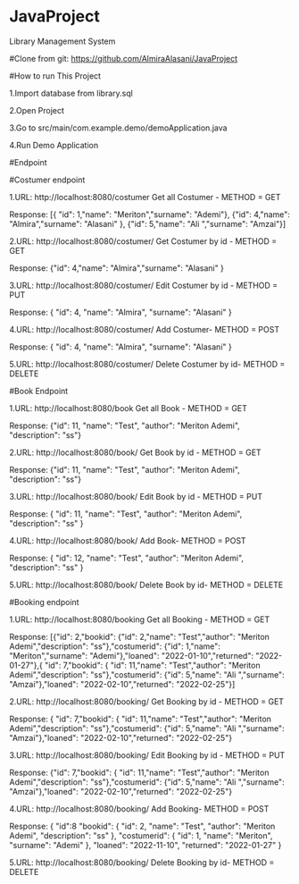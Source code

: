 # JavaProject
Library Management System

#Clone from git: https://github.com/AlmiraAlasani/JavaProject

#How to run This Project

1.Import database from library.sql

2.Open Project

3.Go to src/main/com.example.demo/demoApplication.java

4.Run Demo Application

#Endpoint

#Costumer endpoint

1.URL: http://localhost:8080/costumer Get all Costumer - METHOD = GET

Response:
[{  "id": 1,"name": "Meriton","surname": "Ademi"}, {"id": 4,"name": "Almira","surname": "Alasani" }, {"id": 5,"name": "Ali ","surname": "Amzai"}]

2.URL: http://localhost:8080/costumer/ Get Costumer by id - METHOD = GET

Response:
{"id": 4,"name": "Almira","surname": "Alasani" }

3.URL: http://localhost:8080/costumer/ Edit Costumer by id - METHOD = PUT

Response:
{
    "id": 4,
    "name": "Almira",
    "surname": "Alasani"
}

4.URL: http://localhost:8080/costumer/ Add Costumer- METHOD = POST

Response:
{
    "id": 4,
    "name": "Almira",
    "surname": "Alasani"
}

5.URL: http://localhost:8080/costumer/ Delete Costumer by id- METHOD = DELETE

#Book Endpoint

1.URL: http://localhost:8080/book Get all Book - METHOD = GET

Response:
{"id": 11, "name": "Test", "author": "Meriton Ademi", "description": "ss"}

2.URL: http://localhost:8080/book/ Get Book by id - METHOD = GET

Response:
{"id": 11, "name": "Test", "author": "Meriton Ademi", "description": "ss"}

3.URL: http://localhost:8080/book/ Edit Book by id - METHOD = PUT

Response:
{
    "id": 11,
    "name": "Test",
    "author": "Meriton Ademi",
    "description": "ss"
}

4.URL: http://localhost:8080/book/ Add Book- METHOD = POST

Response:
{
    "id": 12,
    "name": "Test",
    "author": "Meriton Ademi",
    "description": "ss"
}

5.URL: http://localhost:8080/book/ Delete Book by id- METHOD = DELETE

#Booking endpoint

1.URL: http://localhost:8080/booking Get all Booking - METHOD = GET

Response:
[{"id": 2,"bookid": {"id": 2,"name": "Test","author": "Meriton Ademi","description": "ss"},"costumerid": {"id": 1,"name": "Meriton","surname": "Ademi"},"loaned": "2022-01-10","returned": "2022-01-27"},{ "id": 7,"bookid": { "id": 11,"name": "Test","author": "Meriton Ademi","description": "ss"},"costumerid": {"id": 5,"name": "Ali ","surname": "Amzai"},"loaned": "2022-02-10","returned": "2022-02-25"}]

2.URL: http://localhost:8080/booking/ Get Booking by id - METHOD = GET

Response:
{ "id": 7,"bookid": { "id": 11,"name": "Test","author": "Meriton Ademi","description": "ss"},"costumerid": {"id": 5,"name": "Ali ","surname": "Amzai"},"loaned": "2022-02-10","returned": "2022-02-25"}

3.URL: http://localhost:8080/booking/ Edit Booking by id - METHOD = PUT

Response:
{"id": 7,"bookid": { "id": 11,"name": "Test","author": "Meriton Ademi","description": "ss"},"costumerid": {"id": 5,"name": "Ali ","surname": "Amzai"},"loaned": "2022-02-10","returned": "2022-02-25"}


4.URL: http://localhost:8080/booking/ Add Booking- METHOD = POST

Response:
{
       "id":8
        "bookid": {
            "id": 2,
            "name": "Test",
            "author": "Meriton Ademi",
            "description": "ss"
        },
        "costumerid": {
            "id": 1,
            "name": "Meriton",
            "surname": "Ademi"
        },
        "loaned": "2022-11-10",
        "returned": "2022-01-27"
    }
    
 
 5.URL: http://localhost:8080/booking/ Delete Booking by id- METHOD = DELETE
